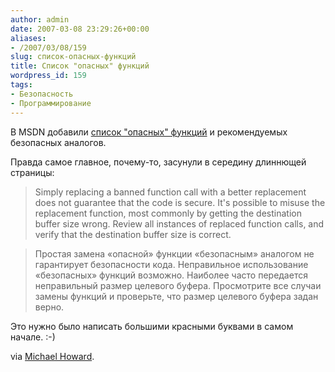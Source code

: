 ```yaml
---
author: admin
date: 2007-03-08 23:29:26+00:00
aliases:
- /2007/03/08/159
slug: список-опасных-функций
title: Список "опасных" функций
wordpress_id: 159
tags:
- Безопасность
- Программирование
---
```


В MSDN добавили [список "опасных" функций](http://msdn2.microsoft.com/en-us/library/bb288454.aspx) и рекомендуемых безопасных аналогов. 

<!--more-->Правда самое главное, почему-то, засунули в середину длиннющей страницы:

> Simply replacing a banned function call with a better replacement does not guarantee that the code is secure. It's possible to misuse the replacement function, most commonly by getting the destination buffer size wrong.
Review all instances of replaced function calls, and verify that the destination buffer size is correct.

> Простая замена «опасной» функции «безопасным» аналогом не гарантирует безопасности кода. Неправильное использование «безопасных»  функций возможно. Наиболее часто передается неправильный размер целевого буфера. Просмотрите все случаи замены функций и проверьте, что размер целевого буфера задан верно.

Это нужно было написать большими красными буквами в самом начале. :-)

via [Michael Howard](http://blogs.msdn.com/michael_howard/archive/2007/03/08/list-of-banned-apis-now-available.aspx).
